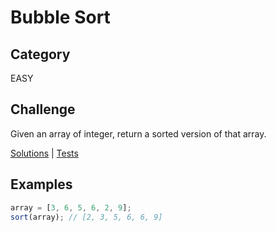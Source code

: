 # Bubble Sort

## Category

EASY

## Challenge

Given an array of integer, return a sorted version of that array.

[Solutions](solution.js) | [Tests](solution.test.js)

## Examples

```js
array = [3, 6, 5, 6, 2, 9];
sort(array); // [2, 3, 5, 6, 6, 9]
```
